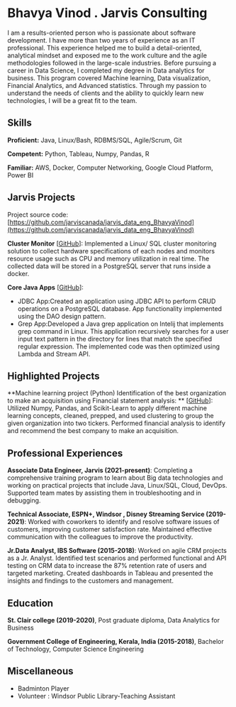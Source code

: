 # Bhavya Vinod . Jarvis Consulting

I am a results-oriented person who is passionate about software development. I have more than two years of experience as an IT professional. This experience helped me to build a detail-oriented, analytical mindset and exposed me to the work culture and the agile methodologies followed in the large-scale industries. Before pursuing a career in Data Science, I completed my degree in Data analytics for business. This program covered Machine learning, Data visualization, Financial Analytics, and Advanced statistics. Through my passion to understand the needs of clients and the ability to quickly learn new technologies, I will be a great fit to the team.

## Skills

**Proficient:** Java, Linux/Bash, RDBMS/SQL, Agile/Scrum, Git

**Competent:** Python, Tableau, Numpy, Pandas, R

**Familiar:** AWS, Docker, Computer Networking, Google Cloud Platform, Power BI

## Jarvis Projects

Project source code: [https://github.com/jarviscanada/jarvis_data_eng_BhavyaVinod](https://github.com/jarviscanada/jarvis_data_eng_BhavyaVinod)


**Cluster Monitor** [[GitHub](https://github.com/jarviscanada/jarvis_data_eng_BhavyaVinod/tree/masterhttps://github.com/jarviscanada/jarvis_data_eng_BhavyaVinod/tree/develop/linux_sql)]: Implemented a Linux/ SQL cluster monitoring solution to collect hardware specifications of each nodes and monitors resource usage such as CPU and memory utilization in real time. The collected data will be stored in a PostgreSQL server that runs inside a docker.

**Core Java Apps** [[GitHub](https://github.com/jarviscanada/jarvis_data_eng_BhavyaVinod/tree/master/core_java)]:
      
  - JDBC App:Created an application using JDBC API to perform CRUD operations on a PostgreSQL database. App functionality implemented using the DAO design pattern. 
  - Grep App:Developed a Java grep application on Intelij that implements grep command in Linux. This application recursively searches for a user input text pattern in the directory for lines that match the specified regular expression. The implemented code was then optimized using Lambda and Stream API. 


## Highlighted Projects
**Machine learning project (Python) Identification of the best organization to make an acquisition using Financial statement analysis: ** [[GitHub](https://github.com/jarviscanada/jarvis_profile_builder)]: Utilized Numpy, Pandas, and Scikit-Learn to apply different machine learning concepts, cleaned, prepped, and used clustering to group the given organization into two tickers. Performed financial analysis to identify and recommend the best company to make an acquisition.


## Professional Experiences

**Associate Data Engineer, Jarvis (2021-present)**: Completing a comprehensive training program to learn about Big data technologies and working on practical projects that include Java, Linux/SQL, Cloud, DevOps. Supported team mates by assisting them in troubleshooting and in debugging.

**Technical Associate, ESPN+, Windsor , Disney Streaming Service (2019-2021)**: Worked with coworkers to identify and resolve software issues of customers, improving customer satisfaction rate. Maintained effective communication with the colleagues to improve the productivity.

**Jr.Data Analyst, IBS Software (2015-2018)**: Worked on agile CRM projects as a Jr. Analyst. Identified test scenarios and performed functional and API testing on CRM data to increase the 87% retention rate of users and targeted marketing. Created dashboards in Tableau and presented the insights and findings to the customers and management.


## Education
**St. Clair college (2019-2020)**, Post graduate diploma, Data Analytics for Business

**Government College of Engineering, Kerala, India (2015-2018)**, Bachelor of Technology, Computer Science Engineering


## Miscellaneous
- Badminton Player
- Volunteer : Windsor Public Library-Teaching Assistant